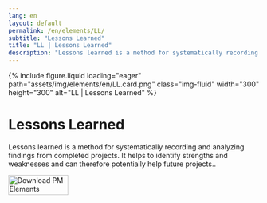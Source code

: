 ```yaml
---
lang: en
layout: default
permalink: /en/elements/LL/
subtitle: "Lessons Learned"
title: "LL | Lessons Learned"
description: "Lessons learned is a method for systematically recording and analyzing findings from completed projects. It helps to identify strengths and weaknesses and can therefore potentially help future projects.."
---
```


{% include figure.liquid loading="eager" path="assets/img/elements/en/LL.card.png" class="img-fluid" width="300" height="300" alt="LL | Lessons Learned" %}

# Lessons Learned

Lessons learned is a method for systematically recording and analyzing findings from completed projects. It helps to identify strengths and weaknesses and can therefore potentially help future projects..

<a href="https://apps.apple.com/app/apple-store/id6738084498?pt=127441684&ct=website&mt=8">
  <img src="{{ "assets/img/en/appstore.png" | relative_url }}" width="120" height="40" alt="Download PM Elements">
</a>
